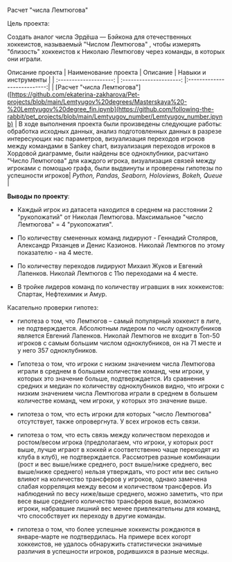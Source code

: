 Расчет "числа Лемтюгова"

Цель проекта: 

Создать аналог числа Эрдёша — Бэйкона для отечественных хоккеистов, называемый "Числом Лемтюгова" , чтобы измерять "близость" хоккеистов к Николаю Лемтюгову через команды, в которых они играли.


 Описание проекта
| Наименование проекта | Описание | Навыки и инструменты  |
| :--------------------: | :---------------------: |:---------------------------:|
| [Расчет "числа Лемтюгова"]([https://github.com/ekaterina-zakharova/Pet-projects/blob/main/Lemtyugov%20degrees/Masterskaya%20-%20Lemtyugov%20degree_fin.ipynb](https://github.com/following-the-rabbit/pet_projects/blob/main/Lemtyugov_number/Lemtyugov_number.ipynb) | В ходе выполнения проекта были произведены следующие работы: обработка исходных данных, анализ подготовленных данных в разрезе интересующих нас параметров, визуализация переходов игроков между командами в Sankey chart, визуализация переходов игроков в Хордовой диаграмме, были найдены все одноклубники, расчитано "Число Лемтюгова" для каждого игрока, визуализация связей между игроками с помощью графа, были выдвинуты и проверены гипотезы по успешности игроков| *Python, Pandas, Seaborn, Holoviews, Bokeh, Queue* |

**Выводы по проекту**:
- Каждый игрок из датасета находится в среднем на расстоянии 2 "рукопожатий" от Николая Лемтюгова. Максимальное "число Лемтюгова" = 4 "рукопожатия".

- По количеству смененных команд лидируют - Геннадий Столяров, Александр Рязанцев и Денис Казионов. Николай Лемтюгов по этому показателю - на 4 месте.

- По количеству переходов лидируют Михаил Жуков и Евгений Лапенков. Николай Лемтюгов с 11ю переходами на 4 месте.

- В тройке лидеров команд по количеству игравших в них хоккеистов: Спартак, Нефтехимик и Амур.
  

Касательно проверки гипотез:



- гипотеза о том, что Лемтюгов – самый популярный хоккеист в лиге, не подтверждается. Абсолютным лидером по числу одноклубников является Евгений Лапенков. Николай Лемтюгов не входит в Топ-50 игроков с самым большим числом одноклубников, он на 71 месте и у него 357 одноклубников.
  
- Гипотеза о том, что игроки с низким значением числа Лемтюгова играли в среднем в большем количестве команд, чем игроки, у которых это значение больше, подтверждается.
  Из сравнения средних и медиан по количеству одноклубников видно, что игроки с низким значением числа Лемтюгова играли в среднем в большем количестве команд, чем игроки, у которых это значение выше. 

- гипотеза о том, что есть игроки для которых "число Лемтюгова" отсутствует, также опровергнута. У всех игроков есть связи.

- гипотеза о том, что есть связь между количеством переходов и ростом/весом игрока (предполагаем, что игроки, у которых рост выше, лучше играют в хоккей и соответственно чаще переходят из клуба в клуб), не подтверждается. Рассмотрев разные комбинации (рост и вес выше/ниже среднего, рост выше/ниже среднего, вес выше/ниже среднего) нельзя утверждать, что рост или вес сильно влияют на количество трансферов у игроков, однако замечена слабая корреляция между весом и количеством трансферов. Из наблюдений по весу ниже/выше среднего, можно заметить, что при весе выше среднего количество трансферов выше, возможно игроки, набравшие лишний вес менее привлекательны для команд, что способствует их переходу в другие команды. 

- гипотеза о том, что более успешные хоккеисты рождаются в январе-марте не подтвердилась. На примере всех когорт хоккеистов, не удалось обнаружить статистически значимые различия в успешности игроков, родившихся в разные месяцы.


  
